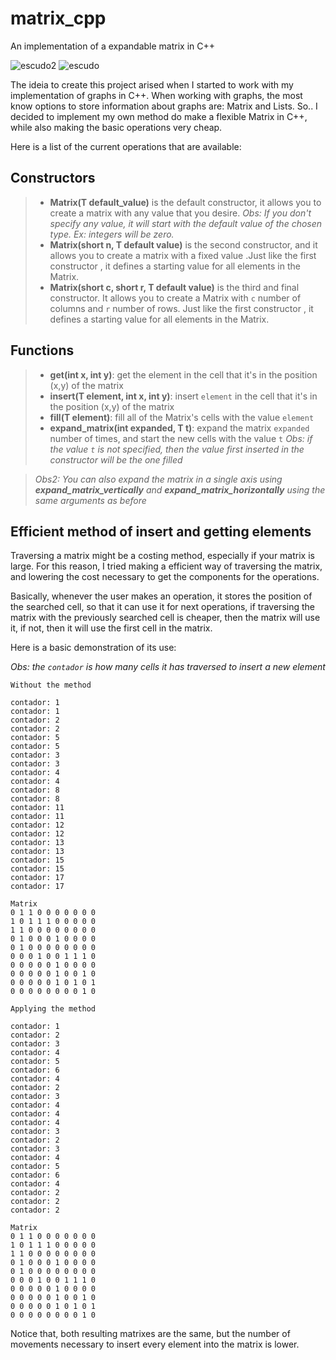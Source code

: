 # matrix_cpp
An implementation of a expandable matrix in C++

![escudo2](https://img.shields.io/badge/license-MIT-green) ![escudo](https://img.shields.io/badge/build-passing-brightgreen)

The ideia to create this project arised when I started to work with my implementation of graphs in C++. When working with graphs,
the most know options to store information about graphs are: Matrix and Lists. So.. I decided to implement my own method do make 
a flexible Matrix in C++, while also making the basic operations very cheap.

Here is a list of the current operations that are available:

## Constructors 

 > * **Matrix(T default_value)** is the default constructor, it allows you to create a matrix with any value that you desire. 
 *Obs: If you don't specify any value, it will start with the default value of the chosen type. Ex: integers will be zero.*
 > * **Matrix(short n, T default value)** is the second constructor, and it allows you to create a matrix with a fixed value
 .Just like the first constructor , it defines a starting value for all elements in the Matrix.
 > *  **Matrix(short c, short r, T default value)** is the third and final constructor. It allows you to create a Matrix with ```c``` number of columns and 
 ```r``` number of rows. Just like the first constructor , it defines a starting value for all elements in the Matrix.

## Functions 

> * **get(int x, int y)**: get the element in the cell that it's in the position (x,y) of the matrix
> * **insert(T element, int x, int y)**: insert ```element``` in the cell that it's in the position (x,y) of the matrix
> * **fill(T element)**: fill all of the Matrix's cells with the value ```element``` 
> * **expand_matrix(int expanded, T t)**: expand the matrix ```expanded``` number of times, and start the new cells with the value ```t```
*Obs: if the value ```t``` is not specified, then the value first inserted in the constructor will be the one filled*

> *Obs2: You can also expand the matrix in a single axis using **expand_matrix_vertically** and **expand_matrix_horizontally** using the same arguments as before*

## Efficient method of insert and getting elements

Traversing a matrix might be a costing method, especially if your matrix is large. For this reason, I tried making a efficient way of traversing the matrix, and lowering the cost necessary to get the components for the operations. 

Basically, whenever the user makes an operation, it stores the position of the searched cell, so that it can use it for next operations, if traversing the matrix with the previously searched cell is cheaper, then the matrix will use it, if not, then it will use the first cell in the matrix.

Here is a basic demonstration of its use:

*Obs: the ```contador``` is how many cells it has traversed to insert a new element*

```
Without the method

contador: 1
contador: 1
contador: 2
contador: 2
contador: 5
contador: 5
contador: 3
contador: 3
contador: 4
contador: 4
contador: 8
contador: 8
contador: 11
contador: 11
contador: 12
contador: 12
contador: 13
contador: 13
contador: 15
contador: 15
contador: 17
contador: 17

Matrix
0 1 1 0 0 0 0 0 0 0 
1 0 1 1 1 0 0 0 0 0 
1 1 0 0 0 0 0 0 0 0 
0 1 0 0 0 1 0 0 0 0 
0 1 0 0 0 0 0 0 0 0 
0 0 0 1 0 0 1 1 1 0 
0 0 0 0 0 1 0 0 0 0 
0 0 0 0 0 1 0 0 1 0 
0 0 0 0 0 1 0 1 0 1 
0 0 0 0 0 0 0 0 1 0 

Applying the method

contador: 1
contador: 2
contador: 3
contador: 4
contador: 5
contador: 6
contador: 4
contador: 2
contador: 3
contador: 4
contador: 4
contador: 4
contador: 3
contador: 2
contador: 3
contador: 4
contador: 5
contador: 6
contador: 4
contador: 2
contador: 2
contador: 2

Matrix
0 1 1 0 0 0 0 0 0 0 
1 0 1 1 1 0 0 0 0 0 
1 1 0 0 0 0 0 0 0 0 
0 1 0 0 0 1 0 0 0 0 
0 1 0 0 0 0 0 0 0 0 
0 0 0 1 0 0 1 1 1 0 
0 0 0 0 0 1 0 0 0 0 
0 0 0 0 0 1 0 0 1 0 
0 0 0 0 0 1 0 1 0 1 
0 0 0 0 0 0 0 0 1 0 
```

Notice that, both resulting matrixes are the same, but the number of movements 
necessary to insert every element into the matrix is lower.

